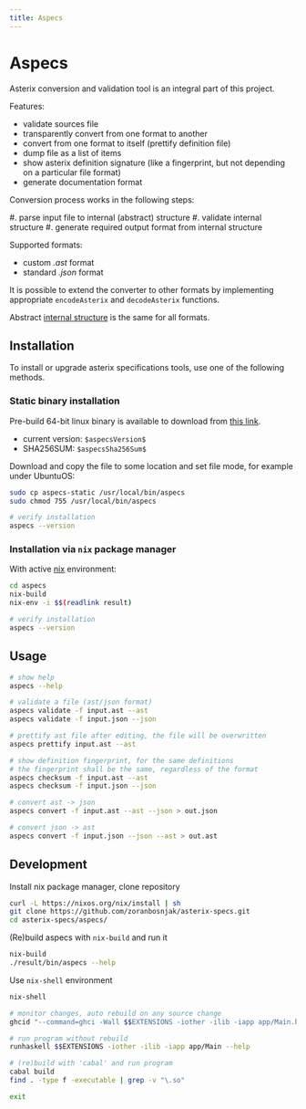 ```yaml
---
title: Aspecs
---
```


# Aspecs

Asterix conversion and validation tool is an integral part of this project.

Features:

* validate sources file
* transparently convert from one format to another
* convert from one format to itself (prettify definition file)
* dump file as a list of items
* show asterix definition signature (like a fingerprint, but not
  depending on a particular file format)
* generate documentation format

Conversion process works in the following steps:

#. parse input file to internal (abstract) structure
#. validate internal structure
#. generate required output format from internal structure

Supported formats:

* custom *.ast* format
* standard *.json* format

It is possible to extend the converter to other formats
by implementing appropriate `encodeAsterix` and `decodeAsterix` functions.

Abstract [internal structure](/struct.html) is the same for all formats.

## Installation

To install or upgrade asterix specifications tools, use one of the
following methods.

### Static binary installation

Pre-build 64-bit linux binary is available to download from
[this link](/bin/aspecs-static).

- current version: `$aspecsVersion$`
- SHA256SUM: `$aspecsSha256Sum$`

Download and copy the file to some location and set
file mode, for example under UbuntuOS:

```bash
sudo cp aspecs-static /usr/local/bin/aspecs
sudo chmod 755 /usr/local/bin/aspecs

# verify installation
aspecs --version
```

### Installation via `nix` package manager

With active [nix](https://nixos.org/) environment:

```bash
cd aspecs
nix-build
nix-env -i $$(readlink result)

# verify installation
aspecs --version
```

## Usage

```bash
# show help
aspecs --help

# validate a file (ast/json format)
aspecs validate -f input.ast --ast
aspecs validate -f input.json --json

# prettify ast file after editing, the file will be overwritten
aspecs prettify input.ast --ast

# show definition fingerprint, for the same definitions
# the fingerprint shall be the same, regardless of the format
aspecs checksum -f input.ast --ast
aspecs checksum -f input.json --json

# convert ast -> json
aspecs convert -f input.ast --ast --json > out.json

# convert json -> ast
aspecs convert -f input.json --json --ast > out.ast
```

## Development

Install nix package manager, clone repository

```bash
curl -L https://nixos.org/nix/install | sh
git clone https://github.com/zoranbosnjak/asterix-specs.git
cd asterix-specs/aspecs/
```

(Re)build aspecs with `nix-build` and run it

```bash
nix-build
./result/bin/aspecs --help
```

Use `nix-shell` environment

```bash
nix-shell

# monitor changes, auto rebuild on any source change
ghcid "--command=ghci -Wall $$EXTENSIONS -iother -ilib -iapp app/Main.hs"

# run program without rebuild
runhaskell $$EXTENSIONS -iother -ilib -iapp app/Main --help

# (re)build with 'cabal' and run program
cabal build
find . -type f -executable | grep -v "\.so"

exit
```
